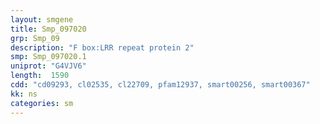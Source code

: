 ```yaml
---
layout: smgene
title: Smp_097020
grp: Smp_09
description: "F box:LRR repeat protein 2"
smp: Smp_097020.1
uniprot: "G4VJV6"
length:  1590
cdd: "cd09293, cl02535, cl22709, pfam12937, smart00256, smart00367"
kk: ns
categories: sm
---
```

